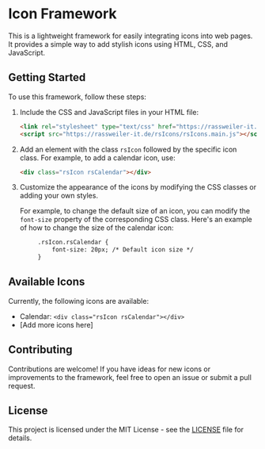 # Icon Framework

This is a lightweight framework for easily integrating icons into web pages. It provides a simple way to add stylish icons using HTML, CSS, and JavaScript.

## Getting Started

To use this framework, follow these steps:

1. Include the CSS and JavaScript files in your HTML file:

    ```html
    <link rel="stylesheet" type="text/css" href="https://rassweiler-it.de/rsIcons/rsIcons.css">
    <script src="https://rassweiler-it.de/rsIcons/rsIcons.main.js"></script>
    ```

2. Add an element with the class `rsIcon` followed by the specific icon class. For example, to add a calendar icon, use:

    ```html
    <div class="rsIcon rsCalendar"></div>
    ```

3. Customize the appearance of the icons by modifying the CSS classes or adding your own styles.

    For example, to change the default size of an icon, you can modify the `font-size` property of the corresponding CSS class. Here's an example of how to change the size of the calendar icon:
   ```html
        .rsIcon.rsCalendar {
            font-size: 20px; /* Default icon size */
        }
   ```

## Available Icons

Currently, the following icons are available:

- Calendar: `<div class="rsIcon rsCalendar"></div>`
- [Add more icons here]

## Contributing

Contributions are welcome! If you have ideas for new icons or improvements to the framework, feel free to open an issue or submit a pull request.

## License

This project is licensed under the MIT License - see the [LICENSE](LICENSE) file for details.

